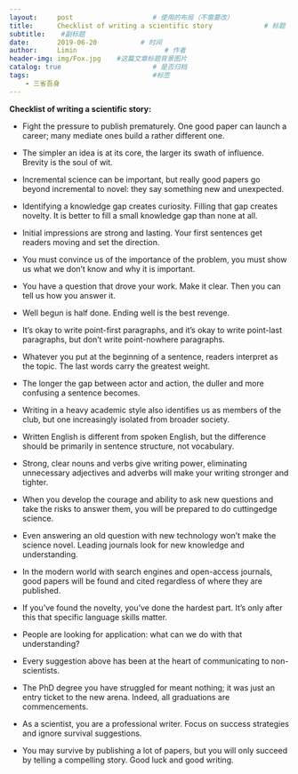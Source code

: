 ```yaml
---
layout:     post                    # 使用的布局（不需要改）
title:      Checklist of writing a scientific story             # 标题
subtitle:    #副标题
date:       2019-06-20           # 时间
author:     Limin                      # 作者
header-img: img/Fox.jpg    #这篇文章标题背景图片
catalog: true                       # 是否归档
tags:                               #标签
    - 三省吾身
---
```


**Checklist of writing a scientific story:**

- Fight the pressure to publish prematurely. One good paper can launch a career; many mediate ones build a rather different one.    
             
- The simpler an idea is at its core, the larger its swath of influence. Brevity is the soul of wit.
- Incremental science can be important, but really good papers go beyond incremental to novel: they say something new and unexpected.

- Identifying a knowledge gap creates curiosity. Filling that gap creates novelty. It is better to fill a small knowledge gap than none at all.

- Initial impressions are strong and lasting. Your first sentences get readers moving and set the direction.

- You must convince us of the importance of the problem, you must show us what we don’t know and why it is important.

- You have a question that drove your work. Make it clear. Then you can tell us how you answer it.

- Well begun is half done. Ending well is the best revenge. 

- It’s okay to write point-first paragraphs, and it’s okay to write point-last paragraphs, but don’t write point-nowhere paragraphs.

- Whatever you put at the beginning of a sentence, readers interpret as the topic. The last words carry the greatest weight. 

- The longer the gap between actor and action, the duller and more confusing a sentence becomes.

- Writing in a heavy academic style also identifies us as members of the club, but one increasingly isolated from broader society. 

- Written English is different from spoken English, but the difference should be primarily in sentence structure, not vocabulary. 

- Strong, clear nouns and verbs give writing power,  eliminating unnecessary adjectives and adverbs will make your writing stronger and tighter.

- When you develop the courage and ability to ask new questions and take the risks to answer them, you will be prepared to do cuttingedge science.

- Even answering an old question with new technology won’t make the science novel. Leading journals look for new knowledge and understanding. 

- In the modern world with search engines and open-access journals, good papers will be found and cited regardless of where they are published.

- If you’ve found the novelty, you’ve done the hardest part. It’s only after this that specific language skills matter. 

- People are looking for application: what can we do with that understanding?

- Every suggestion above has been at the heart of communicating to non-scientists.

- The PhD degree you have struggled for meant nothing; it was just an entry ticket to the new arena. Indeed, all graduations are commencements.

- As a scientist, you are a professional writer. Focus on success strategies and ignore survival suggestions.

- You may survive by publishing a lot of papers, but you will only succeed by telling a compelling story. Good luck and good writing.
